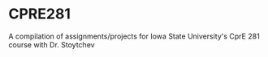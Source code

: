 # CPRE281
A compilation of assignments/projects for Iowa State University's CprE 281 course with Dr. Stoytchev
